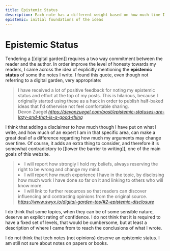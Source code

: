 ```yaml
---
title: Epistemic Status
description: Each note has a different weight based on how much time I've spent reflecting on the issues
epistemic: initial foundations of the ideas
---
```

# Epistemic Status
Tendering a [[digital garden]] requires a two way commitment between the reader and the author. In order improve the level of honesty towards my readers, I came across the idea of explicitly mentioning the **epistemic status** of some the notes I write. I found this quote, even though not referring to a digital garden, very appropriate:

<blockquote class="quoteback" darkmode="" data-title="Epistemic%20statuses%20are%20lazy%2C%20and%20that%20is%20a%20good%20thing" data-author="Devon Zuegel" cite="https://devonzuegel.com/post/epistemic-statuses-are-lazy-and-that-is-a-good-thing">
I have received a lot of positive feedback for noting my epistemic status and effort at the top of my posts. This is hilarious, because I originally started using these as a hack in order to publish half-baked ideas that I'd otherwise not feel comfortable sharing. 
<footer>Devon Zuegel <cite><a href="https://devonzuegel.com/post/epistemic-statuses-are-lazy-and-that-is-a-good-thing">https://devonzuegel.com/post/epistemic-statuses-are-lazy-and-that-is-a-good-thing</a></cite></footer>
</blockquote>
<script note="" src="https://cdn.jsdelivr.net/gh/Blogger-Peer-Review/quotebacks@1/quoteback.js"></script>

I think that adding a disclaimer to how much though I have put on what I write, and how much of an expert I am in that specific area, can make a great deal of a difference regarding how much my arguments may change over time. Of course, it adds an extra thing to consider, and therefore it is somewhat contradictory to [[lower the barrier to writing]], one of the main goals of this website. 

<blockquote class="quoteback" darkmode="" data-title="Digital%20Garden%20Terms%20of%20Service" data-author="" cite="https://www.swyx.io/digital-garden-tos/#2-epistemic-disclosure">
<li>I will report how strongly I hold my beliefs, always reserving the right to be wrong and change my mind.</li>
<li>I will report how much experience I have in the topic, by disclosing how much work I have done so far on it and linking to others who will know more.</li>
<li>I will link to further resources so that readers can discover influencing and contrasting opinions from the original source.</li>
<footer> <cite><a href="https://www.swyx.io/digital-garden-tos/#2-epistemic-disclosure">https://www.swyx.io/digital-garden-tos/#2-epistemic-disclosure</a></cite></footer>
</blockquote>
<script note="" src="https://cdn.jsdelivr.net/gh/Blogger-Peer-Review/quotebacks@1/quoteback.js"></script>

I do think that some topics, when they can be of some sensible nature, deserve an explicit rating of confidence. I do not think that it is required to have a fixed set of levels, that would be cumbersome, but at least a description of where I came from to reach the conclusions of what I wrote. 

I do not think that tech notes (not opinions) deserve an epistemic status. I am still not sure about notes on papers or books. 